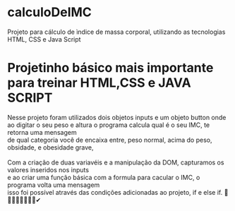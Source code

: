 # calculoDeIMC
Projeto para cálculo de ìndice de massa corporal, utilizando as tecnologias HTML, CSS e Java Script 

<h1> Projetinho básico mais importante para treinar HTML,CSS e JAVA SCRIPT</h1>
<P>Nesse projeto foram utilizados dois objetos inputs e um objeto button onde <br>
  ao digitar o seu peso e altura o programa calcula qual é o seu IMC, te retorna uma mensagem <br>
  de qual categoria você de encaixa entre, peso normal, acima do peso, obsidade, e obesidade grave,<br>
  <br>
  Com a criação de duas variavéis e a manipulação da DOM, capturamos os valores inseridos nos inputs <br>
  e ao criar uma função básica com a formula para cacular o IMC, o programa volta uma mensagem <br>
  isso foi possível através das condições adicionadas ao projeto, if e else if.
  🚀🚀🚀🚀🚀🚀🚀🚀✔
  
  
